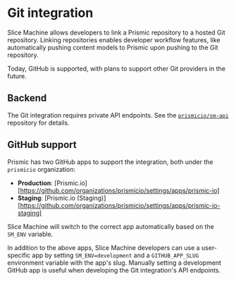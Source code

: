 # Git integration

Slice Machine allows developers to link a Prismic repository to a hosted Git repository. Linking repositories enables developer workflow features, like automatically pushing content models to Prismic upon pushing to the Git repository.

Today, GitHub is supported, with plans to support other Git providers in the future.

## Backend

The Git integration requires private API endpoints. See the [`prismicio/sm-api`](https://github.com/prismicio/sm-api) repository for details.

## GitHub support

Prismic has two GitHub apps to support the integration, both under the `prismicio` organization:

- **Production**: [Prismic.io][https://github.com/organizations/prismicio/settings/apps/prismic-io]
- **Staging**: [Prismic.io (Staging)][https://github.com/organizations/prismicio/settings/apps/prismic-io-staging]

Slice Machine will switch to the correct app automatically based on the `SM_ENV` variable.

In addition to the above apps, Slice Machine developers can use a user-specific app by setting `SM_ENV=development` and a `GITHUB_APP_SLUG` environment variable with the app's slug. Manually setting a development GitHub app is useful when developing the Git integration's API endpoints.
